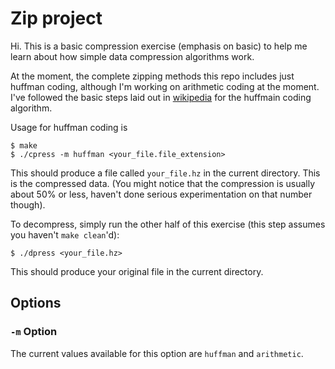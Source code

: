 # Zip project
Hi. This is a basic compression exercise (emphasis on basic) to help me learn
about how simple data compression algorithms work.

At the moment, the complete zipping methods this repo includes just huffman
coding, although I'm working on arithmetic coding at the moment. I've followed the basic
steps laid out in [wikipedia](https://en.wikipedia.org/wiki/Huffman_coding) for
the huffmain coding algorithm.

Usage for huffman coding is 
```shell
$ make
$ ./cpress -m huffman <your_file.file_extension>
```
This should produce a file called `your_file.hz` in the current directory. This is the compressed data.
(You might notice that the compression is usually about 50% or less, haven't
done serious experimentation on that number though).

To decompress, simply run the other half of this exercise (this step assumes
you haven't `make clean`'d):
```shell
$ ./dpress <your_file.hz>
```

This should produce your original file in the current directory.

## Options
### `-m` Option
The current values available for this option are `huffman` and `arithmetic`.
